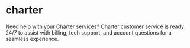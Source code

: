 # charter
Need help with your Charter services? Charter customer service is ready 24/7 to assist with billing, tech support, and account questions for a seamless experience.
